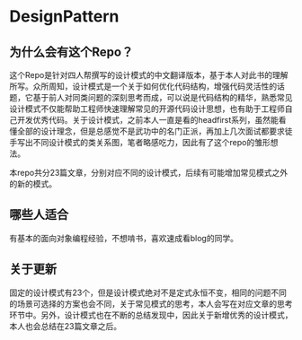 # DesignPattern
## 为什么会有这个Repo？
这个Repo是针对四人帮撰写的设计模式的中文翻译版本，基于本人对此书的理解所写。众所周知，设计模式是一个关于如何优化代码结构，增强代码灵活性的话题，它基于前人对同类问题的深刻思考而成，可以说是代码结构的精华，熟悉常见设计模式不仅能帮助工程师快速理解常见的开源代码设计思想，也有助于工程师自己开发优秀代码。关于设计模式，之前本人一直是看的headfirst系列，虽然能看懂全部的设计理念，但是总感觉不是武功中的名门正派，再加上几次面试都要求徒手写出不同设计模式的类关系图，笔者略感吃力，因此有了这个repo的雏形想法。

本repo共分23篇文章，分别对应不同的设计模式，后续有可能增加常见模式之外的新的模式。
## 哪些人适合
有基本的面向对象编程经验，不想啃书，喜欢速成看blog的同学。
## 关于更新
固定的设计模式有23个，但是设计模式绝对不是定式永恒不变，相同的问题不同的场景可选择的方案也会不同，关于常见模式的思考，本人会写在对应文章的思考环节中。另外，设计模式也在不断的总结发现中，因此关于新增优秀的设计模式，本人也会总结在23篇文章之后。

